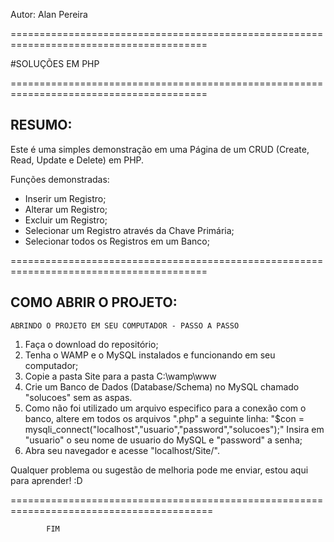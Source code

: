 ﻿Autor:
Alan Pereira

========================================================================================

#SOLUÇÕES EM PHP 
                                                                                         

========================================================================================

RESUMO:
--------------------------

Este é uma simples demonstração em uma Página de um CRUD (Create, Read, Update e Delete) em PHP.

Funções demonstradas:

- Inserir um Registro;
- Alterar um Registro;
- Excluir um Registro;
- Selecionar um Registro através da Chave Primária;
- Selecionar todos os Registros em um Banco;

========================================================================================


COMO ABRIR O PROJETO:
--------------------------

	ABRINDO O PROJETO EM SEU COMPUTADOR - PASSO A PASSO

1. Faça o download do repositório;
2. Tenha o WAMP e o MySQL instalados e funcionando em seu computador;
3. Copie a pasta Site para a pasta C:\wamp\www
4. Crie um Banco de Dados (Database/Schema) no MySQL chamado "solucoes" sem as aspas.
5. Como não foi utilizado um arquivo especifico para a conexão com o banco, altere em todos os arquivos ".php" a seguinte linha: 
	"$con = mysqli_connect("localhost","usuario","password","solucoes");"
	Insira em "usuario" o seu nome de usuario do MySQL e "password" a senha;
6. Abra seu navegador e acesse "localhost/Site/".

Qualquer problema ou sugestão de melhoria pode me enviar, estou aqui para aprender! :D

=========================================================================================

			FIM


